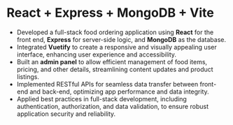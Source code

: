# React + Express + MongoDB + Vite

- Developed a full-stack food ordering application using **React** for the front end, **Express** for server-side logic, and **MongoDB** as the database.
- Integrated **Vuetify** to create a responsive and visually appealing user interface, enhancing user experience and accessibility.
- Built an **admin panel** to allow efficient management of food items, pricing, and other details, streamlining content updates and product listings.
- Implemented RESTful APIs for seamless data transfer between front-end and back-end, optimizing app performance and data integrity.
- Applied best practices in full-stack development, including authentication, authorization, and data validation, to ensure robust application security and reliability.